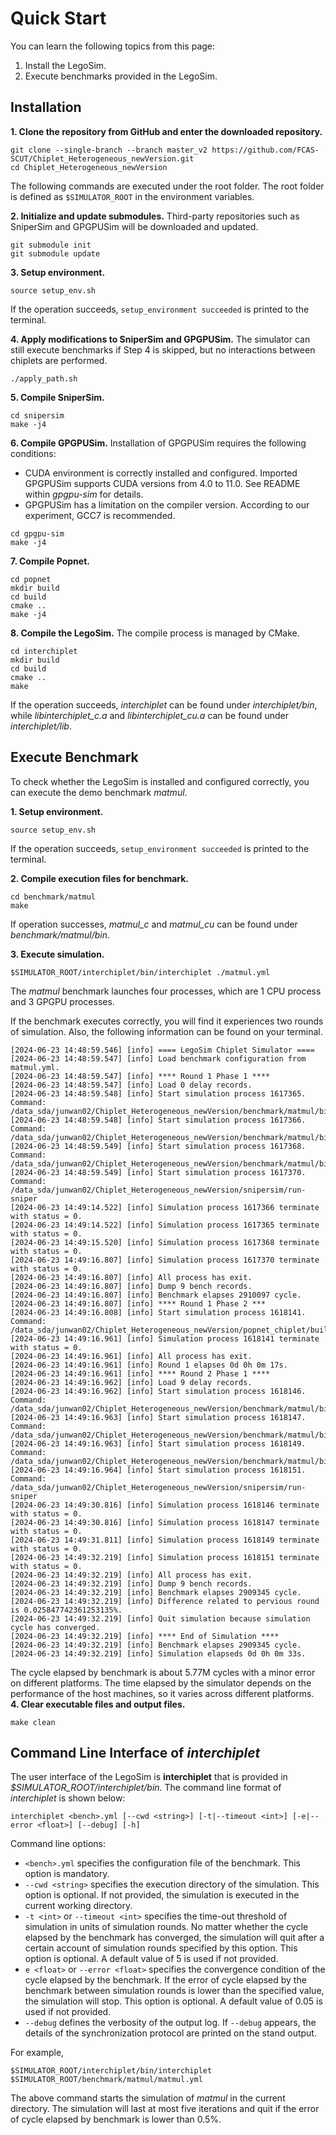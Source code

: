 
# Quick Start

You can learn the following topics from this page:

1. Install the LegoSim.
2. Execute benchmarks provided in the LegoSim.

## Installation

**1. Clone the repository from GitHub and enter the downloaded repository.**

```shell
git clone --single-branch --branch master_v2 https://github.com/FCAS-SCUT/Chiplet_Heterogeneous_newVersion.git
cd Chiplet_Heterogeneous_newVersion
```

The following commands are executed under the root folder. The root folder is defined as `$SIMULATOR_ROOT` in the environment variables.

**2. Initialize and update submodules.** Third-party repositories such as SniperSim and GPGPUSim will be downloaded and updated.

```shell
git submodule init
git submodule update
```

**3. Setup environment.**

```shell
source setup_env.sh
```

If the operation succeeds, `setup_environment succeeded` is printed to the terminal.

**4. Apply modifications to SniperSim and GPGPUSim.** The simulator can still execute benchmarks if Step 4 is skipped, but no interactions between chiplets are performed.

```shell
./apply_path.sh
```

**5. Compile SniperSim.**

```shell
cd snipersim
make -j4
```

**6. Compile GPGPUSim.** Installation of GPGPUSim requires the following conditions:

- CUDA environment is correctly installed and configured. Imported GPGPUSim supports CUDA versions from 4.0 to 11.0. See README within *gpgpu-sim* for details.
- GPGPUSim has a limitation on the compiler version. According to our experiment, GCC7 is recommended.

```shell
cd gpgpu-sim
make -j4
```

**7. Compile Popnet.**

```shell
cd popnet
mkdir build
cd build
cmake ..
make -j4
```

**8. Compile the LegoSim.** The compile process is managed by CMake.

```shell
cd interchiplet
mkdir build
cd build
cmake ..
make
```

If the operation succeeds, *interchiplet* can be found under *interchiplet/bin*, while *libinterchiplet_c.a* and *libinterchiplet_cu.a* can be found under *interchiplet/lib*.

## Execute Benchmark

To check whether the LegoSim is installed and configured correctly, you can execute the demo benchmark *matmul*.

**1. Setup environment.**

```shell
source setup_env.sh
```

If the operation succeeds, `setup_environment succeeded` is printed to the terminal.

**2. Compile execution files for benchmark.**

```shell
cd benchmark/matmul
make
```

If operation successes, *matmul_c* and *matmul_cu* can be found under *benchmark/matmul/bin*.

**3. Execute simulation.**

```shell
$SIMULATOR_ROOT/interchiplet/bin/interchiplet ./matmul.yml
```

The *matmul* benchmark launches four processes, which are 1 CPU process and 3 GPGPU processes.

If the benchmark executes correctly, you will find it experiences two rounds of simulation. Also, the following information can be found on your terminal.

```log
[2024-06-23 14:48:59.546] [info] ==== LegoSim Chiplet Simulator ====
[2024-06-23 14:48:59.547] [info] Load benchmark configuration from matmul.yml.
[2024-06-23 14:48:59.547] [info] **** Round 1 Phase 1 ****
[2024-06-23 14:48:59.547] [info] Load 0 delay records.
[2024-06-23 14:48:59.548] [info] Start simulation process 1617365. Command: /data_sda/junwan02/Chiplet_Heterogeneous_newVersion/benchmark/matmul/bin/matmul_cu
[2024-06-23 14:48:59.548] [info] Start simulation process 1617366. Command: /data_sda/junwan02/Chiplet_Heterogeneous_newVersion/benchmark/matmul/bin/matmul_cu
[2024-06-23 14:48:59.549] [info] Start simulation process 1617368. Command: /data_sda/junwan02/Chiplet_Heterogeneous_newVersion/benchmark/matmul/bin/matmul_cu
[2024-06-23 14:48:59.549] [info] Start simulation process 1617370. Command: /data_sda/junwan02/Chiplet_Heterogeneous_newVersion/snipersim/run-sniper
[2024-06-23 14:49:14.522] [info] Simulation process 1617366 terminate with status = 0.
[2024-06-23 14:49:14.522] [info] Simulation process 1617365 terminate with status = 0.
[2024-06-23 14:49:15.520] [info] Simulation process 1617368 terminate with status = 0.
[2024-06-23 14:49:16.807] [info] Simulation process 1617370 terminate with status = 0.
[2024-06-23 14:49:16.807] [info] All process has exit.
[2024-06-23 14:49:16.807] [info] Dump 9 bench records.
[2024-06-23 14:49:16.807] [info] Benchmark elapses 2910097 cycle.
[2024-06-23 14:49:16.807] [info] **** Round 1 Phase 2 ***
[2024-06-23 14:49:16.808] [info] Start simulation process 1618141. Command: /data_sda/junwan02/Chiplet_Heterogeneous_newVersion/popnet_chiplet/build/popnet
[2024-06-23 14:49:16.961] [info] Simulation process 1618141 terminate with status = 0.
[2024-06-23 14:49:16.961] [info] All process has exit.
[2024-06-23 14:49:16.961] [info] Round 1 elapses 0d 0h 0m 17s.
[2024-06-23 14:49:16.961] [info] **** Round 2 Phase 1 ****
[2024-06-23 14:49:16.962] [info] Load 9 delay records.
[2024-06-23 14:49:16.962] [info] Start simulation process 1618146. Command: /data_sda/junwan02/Chiplet_Heterogeneous_newVersion/benchmark/matmul/bin/matmul_cu
[2024-06-23 14:49:16.963] [info] Start simulation process 1618147. Command: /data_sda/junwan02/Chiplet_Heterogeneous_newVersion/benchmark/matmul/bin/matmul_cu
[2024-06-23 14:49:16.963] [info] Start simulation process 1618149. Command: /data_sda/junwan02/Chiplet_Heterogeneous_newVersion/benchmark/matmul/bin/matmul_cu
[2024-06-23 14:49:16.964] [info] Start simulation process 1618151. Command: /data_sda/junwan02/Chiplet_Heterogeneous_newVersion/snipersim/run-sniper
[2024-06-23 14:49:30.816] [info] Simulation process 1618146 terminate with status = 0.
[2024-06-23 14:49:30.816] [info] Simulation process 1618147 terminate with status = 0.
[2024-06-23 14:49:31.811] [info] Simulation process 1618149 terminate with status = 0.
[2024-06-23 14:49:32.219] [info] Simulation process 1618151 terminate with status = 0.
[2024-06-23 14:49:32.219] [info] All process has exit.
[2024-06-23 14:49:32.219] [info] Dump 9 bench records.
[2024-06-23 14:49:32.219] [info] Benchmark elapses 2909345 cycle.
[2024-06-23 14:49:32.219] [info] Difference related to pervious round is 0.025847742361253135%.
[2024-06-23 14:49:32.219] [info] Quit simulation because simulation cycle has converged.
[2024-06-23 14:49:32.219] [info] **** End of Simulation ****
[2024-06-23 14:49:32.219] [info] Benchmark elapses 2909345 cycle.
[2024-06-23 14:49:32.219] [info] Simulation elapseds 0d 0h 0m 33s.
```

The cycle elapsed by benchmark is about 5.77M cycles with a minor error on different platforms. The time elapsed by the simulator depends on the performance of the host machines, so it varies across different platforms.
 
**4. Clear executable files and output files.**

```shell
make clean
```

## Command Line Interface of *interchiplet*

The user interface of the LegoSim is **interchiplet** that is provided in *$SIMULATOR_ROOT/interchiplet/bin*. The command line format of *interchiplet* is shown below:

```shell
interchiplet <bench>.yml [--cwd <string>] [-t|--timeout <int>] [-e|--error <float>] [--debug] [-h]
```

Command line options:

- `<bench>.yml` specifies the configuration file of the benchmark. This option is mandatory.
- `--cwd <string>` specifies the execution directory of the simulation. This option is optional. If not provided, the simulation is executed in the current working directory.
- `-t <int>` or `--timeout <int>` specifies the time-out threshold of simulation in units of simulation rounds. No matter whether the cycle elapsed by the benchmark has converged, the simulation will quit after a certain account of simulation rounds specified by this option. This option is optional. A default value of 5 is used if not provided.
- `e <float>` or `--error <float>` specifies the convergence condition of the cycle elapsed by the benchmark. If the error of cycle elapsed by the benchmark between simulation rounds is lower than the specified value, the simulation will stop. This option is optional. A default value of 0.05 is used if not provided.
- `--debug` defines the verbosity of the output log. If `--debug` appears, the details of the synchronization protocol are printed on the stand output.

For example,

```shell
$SIMULATOR_ROOT/interchiplet/bin/interchiplet $SIMULATOR_ROOT/benchmark/matmul/matmul.yml
```

The above command starts the simulation of *matmul* in the current directory. The simulation will last at most five iterations and quit if the error of cycle elapsed by benchmark is lower than 0.5%.
